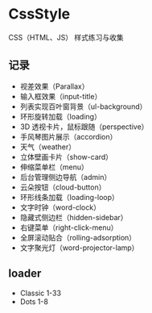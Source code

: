 # CssStyle
CSS（HTML、JS） 样式练习与收集

## 记录
- 视差效果（Parallax）
- 输入框效果（input-title）
- 列表实现百叶窗背景（ul-background）
- 环形旋转加载（loading）
- 3D 透视卡片，鼠标跟随（perspective）
- 手风琴图片展示（accordion）
- 天气（weather）
- 立体壁画卡片（show-card）
- 伸缩菜单栏（menu）
- 后台管理侧边导航（admin）
- 云朵按钮（cloud-button）
- 环形线条加载（loading-loop）
- 文字时钟（word-clock）
- 隐藏式侧边栏（hidden-sidebar）
- 右键菜单（right-click-menu）
- 全屏滚动贴合（rolling-adsorption）
- 文字聚光灯（word-projector-lamp）

## loader
- Classic 1-33
- Dots 1-8
